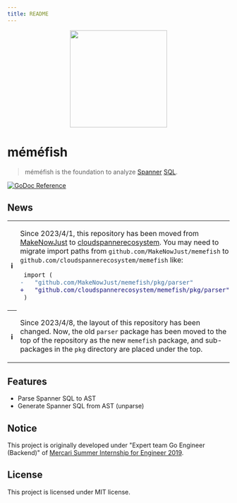```yaml
---
title: README
---
```


<p align="center">
  <img src="images/memefish.png" width="220px">
</p>

# méméfish

> méméfish is the foundation to analyze [Spanner][] [SQL][Spanner SQL].

[Spanner]: https://cloud.google.com/spanner/
[Spanner SQL]: https://cloud.google.com/spanner/docs/query-syntax

[![GoDoc Reference][godoc-badge]](https://godoc.org/github.com/cloudspannerecosystem/memefish/pkg)

## News

<table>
  <tr><th>ℹ️</th><td>

Since 2023/4/1, this repository has been moved from [MakeNowJust](https://github.com/makenowjust) to [cloudspannerecosystem](https://github.com/cloudspannerecosystem). You may need to migrate import paths from `github.com/MakeNowJust/memefish` to `github.com/cloudspannerecosystem/memefish` like:

```diff
 import (
-	"github.com/MakeNowJust/memefish/pkg/parser"
+	"github.com/cloudspannerecosystem/memefish/pkg/parser"
 )
```

  </td></tr>

  <tr><th>ℹ️</th><td>

Since 2023/4/8, the layout of this repository has been changed. Now, the old `parser` package has been moved to the top of the repository as the new `memefish` package, and sub-packages in the `pkg` directory are placed under the top.
  </td></tr>
</table>


## Features

- Parse Spanner SQL to AST
- Generate Spanner SQL from AST (unparse)

## Notice

This project is originally developed under "Expert team Go Engineer (Backend)" of [Mercari Summer Internship for Engineer 2019](https://mercan.mercari.com/articles/13497/).

## License

This project is licensed under MIT license.

[godoc-badge]: https://img.shields.io/badge/godoc-reference-black.svg?style=for-the-badge&colorA=%235272B4&logo=go&logoColor=white
